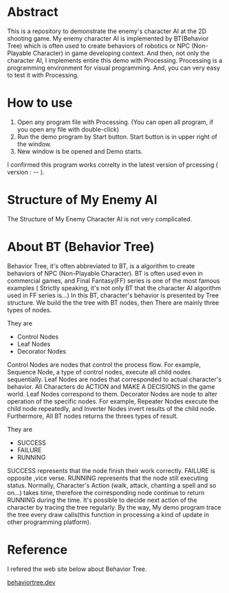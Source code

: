 # Abstract
 This is a repository to demonstrate the enemy's character AI at the 2D shooting game. My 
enemy character AI is implemented by BT(Behavior Tree) which is often used to 
create behaviors of robotics or NPC (Non-Playable Character)  in game developing context.
 And then, not only the character AI, I implements entire this demo with Processing. 
Processing is a programming environment for visual programming. And, you can very 
easy to test it with Processing.

# How to use 
1. Open any program file with Processing. (You can open all program, if you 
open any file with double-click)
2. Run the demo program by Start button. Start button is in upper right of the 
window.
3. New window is be opened and Demo starts.

I confirmed this program works correlty in the latest version of prcessing (
version : -- ). 

# Structure of My Enemy AI 
The Structure of My Enemy Character AI is not very complicated.

# About BT (Behavior Tree)
 Behavior Tree, it's often abbreviated to BT, is a algorithm to create 
behaviors of NPC (Non-Playable Character). BT is often used even in commercial
games, and Final Fantasy(FF) series is one of the most famous examples ( 
Strictly speaking, it's not only BT that the character AI algorithm used in
FF series is...) 
 In this BT, character's behavior is presented by Tree structure. We build the 
the tree with BT nodes, then There are mainly three types of nodes.

They are
 * Control Nodes
 * Leaf Nodes
 * Decorator Nodes

 Control Nodes are nodes that control the process flow. For example, Sequence 
Node, a type of control nodes, execute all child nodes sequentially.
 Leaf Nodes are nodes that corresponded to actual character's behavior. All 
Characters do ACTION and MAKE A DECISIONS in the game world. Leaf Nodes 
correspond to them.
 Decorator Nodes are node to alter operation of the specific nodes. For example,
Repeater Nodes execute the child node repeatedly, and Inverter Nodes invert 
results of the child node.
 Furthermore, All BT nodes returns the threes types of result. 

 They are
 * SUCCESS 
 * FAILURE
 * RUNNING

 SUCCESS represents that the node finish their work correctly. FAILURE is opposite
,vice verse. RUNNING represents that the node still executing status. Normally,
Character's Action (walk, attack, chanting a spell and so on...) takes time, therefore
the corresponding node continue to return RUNNING during the time.
 It's possible to decide next action of the character by tracing the tree 
regularly. By the way, My demo program trace the tree every draw calls(this function in 
processing a kind of update in other programming platform).

# Reference
I refered the web site below about Behavior Tree.

[behaviortree.dev](https://www.behaviortree.dev/docs/Intro)
